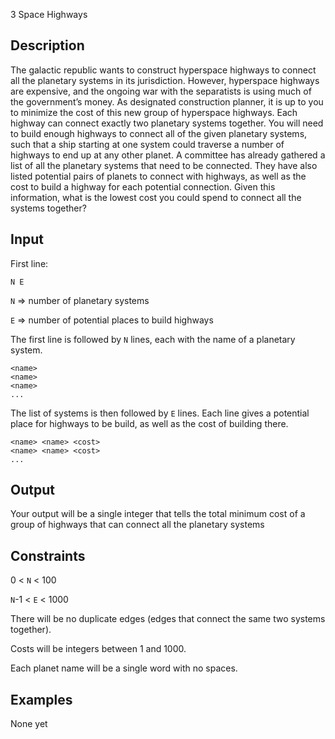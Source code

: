  3 Space Highways

 ## Description
The galactic republic wants to construct hyperspace highways to connect all the planetary systems in its jurisdiction. However, hyperspace highways are expensive, and the ongoing war with the separatists is using much of the government’s money. As designated construction planner, it is up to you to minimize the cost of this new group of hyperspace highways. Each highway can connect exactly two planetary systems together. You will need to build enough highways to connect all of the given planetary systems, such that a ship starting at one system could traverse a number of highways to end up at any other planet. A committee has already gathered a list of all the planetary systems that need to be connected. They have also listed potential pairs of planets to connect with highways, as well as the cost to build a highway for each potential connection. Given this information, what is the lowest cost you could spend to connect all the systems together?

## Input
First line:
```
N E
```
`N` => number of planetary systems

`E` => number of potential places to build highways

The first line is followed by `N` lines, each with the name of a planetary system.
```
<name>
<name>
<name>
...
```
The list of systems is then followed by `E` lines. Each line gives a potential place for highways to be build, as well as the cost of building there.
```
<name> <name> <cost>
<name> <name> <cost>
...
```

## Output
Your output will be a single integer that tells the total minimum cost of a group of highways that can connect all the planetary systems

## Constraints
0 < `N` < 100

`N`-1 < `E` < 1000

There will be no duplicate edges (edges that connect the same two systems together). 

Costs will be integers between 1 and 1000.

Each planet name will be a single word with no spaces.

## Examples
None yet
